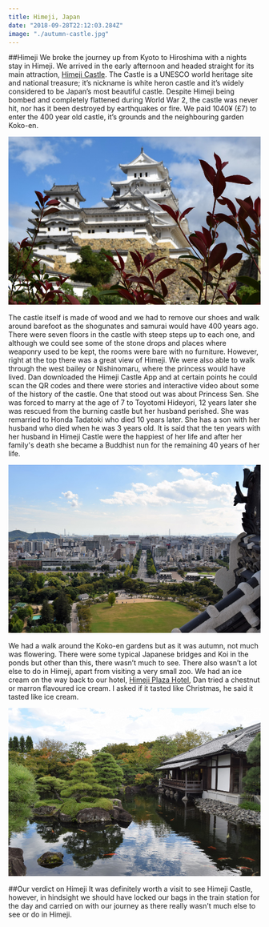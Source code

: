 ```yaml
---
title: Himeji, Japan
date: "2018-09-28T22:12:03.284Z"
image: "./autumn-castle.jpg"
---
```


##Himeji
We broke the journey up from Kyoto to Hiroshima with a nights stay in Himeji. We arrived in the early afternoon and headed straight for its main attraction, [Himeji Castle](https://en.wikipedia.org/wiki/Himeji_Castle). The Castle is a UNESCO world heritage site and national treasure; it’s nickname is white heron castle and it’s widely considered to be Japan’s most beautiful castle. Despite Himeji being bombed and completely flattened during World War 2, the castle was never hit, nor has it been destroyed by earthquakes or fire. We paid 1040¥ (£7) to enter the 400 year old castle, it’s grounds and the neighbouring garden Koko-en.

![Himeji Castle](./white-castle.jpg "Himeji Castle")

The castle itself is made of wood and we had to remove our shoes and walk around barefoot as the shogunates and samurai would have 400 years ago. There were seven floors in the castle with steep steps up to each one, and although we could see some of the stone drops and places where weaponry used to be kept, the rooms were bare with no furniture. However, right at the top there was a great view of Himeji. We were also able to walk through the west bailey or Nishinomaru, where the princess would have lived. Dan downloaded the Himeji Castle App and at certain points he could scan the QR codes and there were stories and interactive video about some of the history of the castle. One that stood out was about Princess Sen. She was forced to marry at the age of 7 to Toyotomi Hideyori, 12 years later she was rescued from the burning castle but her husband perished. She was remarried to Honda Tadatoki who died 10 years later. She has a son with her husband who died when he was 3 years old. It is said that the ten years with her husband in Himeji Castle were the happiest of her life and after her family's death she became a Buddhist nun for the remaining 40 years of her life.

![Castle View](./castle-view.jpg "Castle View")

We had a walk around the Koko-en gardens but as it was autumn, not much was flowering. There were some typical Japanese bridges and Koi in the ponds but other than this, there wasn’t much to see. There also wasn’t a lot else to do in Himeji, apart from visiting a very small zoo. We had an ice cream on the way back to our hotel, [Himeji Plaza Hotel](https://www.booking.com/hotel/jp/himeji-plaza.en-gb.html), Dan tried a chestnut or marron flavoured ice cream. I asked if it tasted like Christmas, he said it tasted like ice cream.

![Koko-en Gardens](./koko-en-gardens.jpg "Koko-en Gardens")

##Our verdict on Himeji
It was definitely worth a visit to see Himeji Castle, however, in hindsight we should have locked our bags in the train station for the day and carried on with our journey as there really wasn't much else to see or do in Himeji.